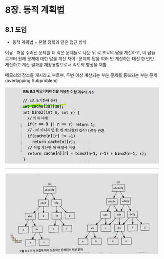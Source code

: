 # 8장. 동적 계획법

## 8.1 도입

* 동적 계획법 = 분할 정복과 같은 접근 방식

이유 : 처음 주어진 문제를 더 작은 문제들로 나눈 뒤 각 조각의 답을 계산하고, 이 답들로부터 원래 문제에 대한 답을 계산
차이 : 문제의 답을 여러 번 계산하는 대신 한 번만 계산하고 계산 결과를 재활용함으로서 속도의 향상을 꾀함

메모리의 장소를 캐시라고 부르며, 두번 이상 계산되는 부분 문제를 중복되는 부분 문제(overlapping Subproblem)

![](images/Cache.PNG)

* * *

![](images/그림8.1.PNG)
